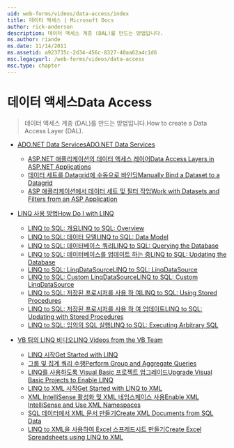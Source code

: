 ```yaml
---
uid: web-forms/videos/data-access/index
title: 데이터 액세스 | Microsoft Docs
author: rick-anderson
description: 데이터 액세스 계층 (DAL)를 만드는 방법입니다.
ms.author: riande
ms.date: 11/14/2011
ms.assetid: a923735c-2d34-456c-8327-40aa62a4c1d6
msc.legacyurl: /web-forms/videos/data-access
msc.type: chapter
---
```

<a name="data-access"></a><span data-ttu-id="73ba6-103">데이터 액세스</span><span class="sxs-lookup"><span data-stu-id="73ba6-103">Data Access</span></span>
====================
> <span data-ttu-id="73ba6-104">데이터 액세스 계층 (DAL)를 만드는 방법입니다.</span><span class="sxs-lookup"><span data-stu-id="73ba6-104">How to create a Data Access Layer (DAL).</span></span>


- [<span data-ttu-id="73ba6-105">ADO.NET Data Services</span><span class="sxs-lookup"><span data-stu-id="73ba6-105">ADO.NET Data Services</span></span>](adonet-data-services/index.md)

    - [<span data-ttu-id="73ba6-106">ASP.NET 애플리케이션의 데이터 액세스 레이어</span><span class="sxs-lookup"><span data-stu-id="73ba6-106">Data Access Layers in ASP.NET Applications</span></span>](adonet-data-services/data-access-layers-in-aspnet-applications.md)
    - [<span data-ttu-id="73ba6-107">데이터 세트를 Datagrid에 수동으로 바인딩</span><span class="sxs-lookup"><span data-stu-id="73ba6-107">Manually Bind a Dataset to a Datagrid</span></span>](adonet-data-services/how-to-manually-bind-a-dataset-to-a-datagrid.md)
    - [<span data-ttu-id="73ba6-108">ASP 애플리케이션에서 데이터 세트 및 필터 작업</span><span class="sxs-lookup"><span data-stu-id="73ba6-108">Work with Datasets and Filters from an ASP Application</span></span>](adonet-data-services/how-to-work-with-datasets-and-filters-from-an-asp-application.md)
- [<span data-ttu-id="73ba6-109">LINQ 사용 방법</span><span class="sxs-lookup"><span data-stu-id="73ba6-109">How Do I with LINQ</span></span>](how-do-i-with-linq/index.md)

    - [<span data-ttu-id="73ba6-110">LINQ to SQL: 개요</span><span class="sxs-lookup"><span data-stu-id="73ba6-110">LINQ to SQL: Overview</span></span>](how-do-i-with-linq/how-do-i-linq-to-sql-overview.md)
    - [<span data-ttu-id="73ba6-111">LINQ to SQL: 데이터 모델</span><span class="sxs-lookup"><span data-stu-id="73ba6-111">LINQ to SQL: Data Model</span></span>](how-do-i-with-linq/how-do-i-linq-to-sql-data-model.md)
    - [<span data-ttu-id="73ba6-112">LINQ to SQL: 데이터베이스 쿼리</span><span class="sxs-lookup"><span data-stu-id="73ba6-112">LINQ to SQL: Querying the Database</span></span>](how-do-i-with-linq/how-do-i-linq-to-sql-querying-the-database.md)
    - [<span data-ttu-id="73ba6-113">LINQ to SQL: 데이터베이스를 업데이트 하는 중</span><span class="sxs-lookup"><span data-stu-id="73ba6-113">LINQ to SQL: Updating the Database</span></span>](how-do-i-with-linq/how-do-i-linq-to-sql-updating-the-database.md)
    - [<span data-ttu-id="73ba6-114">LINQ to SQL: LinqDataSource</span><span class="sxs-lookup"><span data-stu-id="73ba6-114">LINQ to SQL: LinqDataSource</span></span>](how-do-i-with-linq/how-do-i-linq-to-sql-linqdatasource.md)
    - [<span data-ttu-id="73ba6-115">LINQ to SQL: Custom LinqDataSource</span><span class="sxs-lookup"><span data-stu-id="73ba6-115">LINQ to SQL: Custom LinqDataSource</span></span>](how-do-i-with-linq/how-do-i-linq-to-sql-custom-linqdatasource.md)
    - [<span data-ttu-id="73ba6-116">LINQ to SQL: 저장된 프로시저를 사용 하 여</span><span class="sxs-lookup"><span data-stu-id="73ba6-116">LINQ to SQL: Using Stored Procedures</span></span>](how-do-i-with-linq/how-do-i-linq-to-sql-using-stored-procedures.md)
    - [<span data-ttu-id="73ba6-117">LINQ to SQL: 저장된 프로시저를 사용 하 여 업데이트</span><span class="sxs-lookup"><span data-stu-id="73ba6-117">LINQ to SQL: Updating with Stored Procedures</span></span>](how-do-i-with-linq/how-do-i-linq-to-sql-updating-with-stored-procedures.md)
    - [<span data-ttu-id="73ba6-118">LINQ to SQL: 임의의 SQL 실행</span><span class="sxs-lookup"><span data-stu-id="73ba6-118">LINQ to SQL: Executing Arbitrary SQL</span></span>](how-do-i-with-linq/how-do-i-linq-to-sql-executing-arbitrary-sql.md)
- [<span data-ttu-id="73ba6-119">VB 팀의 LINQ 비디오</span><span class="sxs-lookup"><span data-stu-id="73ba6-119">LINQ Videos from the VB Team</span></span>](linq-videos-from-the-vb-team/index.md)

    - [<span data-ttu-id="73ba6-120">LINQ 시작</span><span class="sxs-lookup"><span data-stu-id="73ba6-120">Get Started with LINQ</span></span>](linq-videos-from-the-vb-team/how-do-i-get-started-with-linq.md)
    - [<span data-ttu-id="73ba6-121">그룹 및 집계 쿼리 수행</span><span class="sxs-lookup"><span data-stu-id="73ba6-121">Perform Group and Aggregate Queries</span></span>](linq-videos-from-the-vb-team/how-do-i-perform-group-and-aggregate-queries.md)
    - [<span data-ttu-id="73ba6-122">LINQ를 사용하도록 Visual Basic 프로젝트 업그레이드</span><span class="sxs-lookup"><span data-stu-id="73ba6-122">Upgrade Visual Basic Projects to Enable LINQ</span></span>](linq-videos-from-the-vb-team/how-do-i-upgrade-visual-basic-projects-to-enable-linq.md)
    - [<span data-ttu-id="73ba6-123">LINQ to XML 시작</span><span class="sxs-lookup"><span data-stu-id="73ba6-123">Get Started with LINQ to XML</span></span>](linq-videos-from-the-vb-team/how-do-i-get-started-with-linq-to-xml.md)
    - [<span data-ttu-id="73ba6-124">XML IntelliSense 활성화 및 XML 네임스페이스 사용</span><span class="sxs-lookup"><span data-stu-id="73ba6-124">Enable XML IntelliSense and Use XML Namespaces</span></span>](linq-videos-from-the-vb-team/how-do-i-enable-xml-intellisense-and-use-xml-namespaces.md)
    - [<span data-ttu-id="73ba6-125">SQL 데이터에서 XML 문서 만들기</span><span class="sxs-lookup"><span data-stu-id="73ba6-125">Create XML Documents from SQL Data</span></span>](linq-videos-from-the-vb-team/how-do-i-create-xml-documents-from-sql-data.md)
    - [<span data-ttu-id="73ba6-126">LINQ to XML을 사용하여 Excel 스프레드시트 만들기</span><span class="sxs-lookup"><span data-stu-id="73ba6-126">Create Excel Spreadsheets using LINQ to XML</span></span>](linq-videos-from-the-vb-team/how-do-i-create-excel-spreadsheets-using-linq-to-xml.md)

